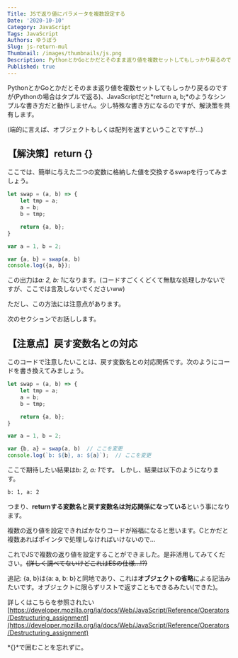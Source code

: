 ```yaml
---
Title: JSで返り値にパラメータを複数設定する
Date: '2020-10-10'
Category: JavaScript
Tags: JavaScript
Authors: ゆうぼう
Slug: js-return-mul
Thumbnail: /images/thumbnails/js.png
Description: PythonとかGoとかだとそのまま返り値を複数セットしてもしっかり戻るのですが(Pythonの場合はタプルで返る)、JavaScriptだとreturn a, b;のようなシンプルな書き方だと動作しません。少し特殊な書き方になるのですが、解決策を共有します。
Published: true
---
```


PythonとかGoとかだとそのまま返り値を複数セットしてもしっかり戻るのですが(Pythonの場合はタプルで返る)、JavaScriptだと*return a, b;*のようなシンプルな書き方だと動作しません。少し特殊な書き方になるのですが、解決策を共有します。

(端的に言えば、オブジェクトもしくは配列を返すということですが...)

## 【解決策】return {}

ここでは、簡単に与えた二つの変数に格納した値を交換するswapを行ってみましょう。

~~~js
let swap = (a, b) => {
    let tmp = a;
    a = b;
    b = tmp;

    return {a, b};
}

var a = 1, b = 2;

var {a, b} = swap(a, b)
console.log({a, b});
~~~


この出力は*a: 2, b: 1*になります。(コードすごくくどくて無駄な処理しかないですが、ここでは言及しないでくださいww)

ただし、この方法には注意点があります。

次のセクションでお話しします。

## 【注意点】戻す変数名との対応

このコードで注意したいことは、戻す変数名との対応関係です。次のようにコードを書き換えてみましょう。

~~~js
let swap = (a, b) => {
    let tmp = a;
    a = b;
    b = tmp;

    return {a, b};
}

var a = 1, b = 2;

var {b, a} = swap(a, b)  // ここを変更
console.log(`b: ${b}, a: ${a}`);  // ここを変更
~~~


ここで期待したい結果は*b: 2, a: 1*です。
しかし、結果は以下のようになります。

~~~bash
b: 1, a: 2
~~~

つまり、**returnする変数名と戻す変数名は対応関係になっている**という事になります。

複数の返り値を設定できればかなりコードが裕福になると思います。Cとかだと複数あればポインタで処理しなければいけないので...

これでJSで複数の返り値を設定することができました。是非活用してみてください。~~(詳しく調べてないけどこれはESの仕様...!?)~~

追記: {a, b}は{a: a, b: b}と同地であり、これは**オブジェクトの省略**による記法みたいです。オブジェクトに限らずリストで返すこともできるみたい(できた)。

詳しくはこちらを参照されたい[https://developer.mozilla.org/ja/docs/Web/JavaScript/Reference/Operators/Destructuring_assignment](https://developer.mozilla.org/ja/docs/Web/JavaScript/Reference/Operators/Destructuring_assignment)

*{}*で囲むことを忘れずに。
